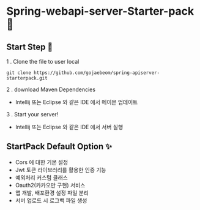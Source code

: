 # Spring-webapi-server-Starter-pack 🍩

## Start Step 🚀
1 . Clone the file to user local
```
git clone https://github.com/gojaebeom/spring-apiserver-starterpack.git
```

2 . download Maven Dependencies 
- Intellij 또는 Eclipse 와 같은 IDE 에서 메이븐 업데이트

3 . Start your server!
- Intellij 또는 Eclipse 와 같은 IDE 에서 서버 실행

## StartPack Default Option ✨
- Cors 에 대한 기본 설정 
- Jwt 토큰 라이브러리를 활용한 인증 기능 
- 예외처리 커스텀 클래스
- Oauth2(카카오만 구현) 서비스
- 앱 개발, 배포환경 설정 파일 분리
- 서버 업로드 시 로그백 파일 생성
